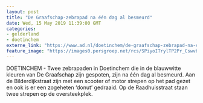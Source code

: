 ```yaml
---
layout: post
title: "De Graafschap-zebrapad na één dag al besmeurd"
date: Wed, 15 May 2019 11:39:00 GMT
categories: 
- gelderland 
- doetinchem 
externe_link: "https://www.ad.nl/doetinchem/de-graafschap-zebrapad-na-een-dag-al-besmeurd~a9d4d0a2/"
feature_image: "https://images0.persgroep.net/rcs/SPiyoITrylTP2Pr_Cswvbiql1us/diocontent/148428030/_fitwidth/400/?appId=21791a8992982cd8da851550a453bd7f&quality=0.7"
---
```


DOETINCHEM - Twee zebrapaden in Doetinchem die in de blauwwitte kleuren van De Graafschap zijn gespoten, zijn na één dag al besmeurd. Aan de Bilderdijkstraat zijn met een scooter of motor strepen op het pad gezet en ook is er een zogeheten ‘donut’ gedraaid. Op de Raadhuisstraat staan twee strepen op de oversteekplek.
